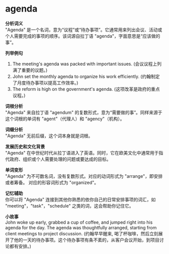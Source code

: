# agenda

**分析词义**  
"Agenda" 是一个名词，意为“议程”或“待办事项”。它通常用来列出会议、活动或个人需要完成的事项的顺序。该词源自拉丁语 "agenda"，字面意思是“应该做的事”。

  

**列举例句**

  

1.  The meeting's agenda was packed with important issues. (会议议程上列满了重要的议题。)
2.  John set the monthly agenda to organize his work efficiently. (约翰制定了月度待办事项以提高工作效率。)
3.  The reform is high on the government's agenda. (这项改革是政府的重点议程。)

  

**词根分析**  
"Agenda" 来自拉丁语 "agendum" 的复数形式，意为“需要做的事”。同样来源于这个词根的单词有 "agent"（代理人）和 "agency"（机构）。

  

**词缀分析**  
"Agenda" 无前后缀，这个词本身就是词根。

  

**发展历史和文化背景**  
"Agenda" 在中世纪时代从拉丁语进入了英语。同时，它在欧美文化中通常用于指代政府、组织或个人需要处理的问题或要达成的目标。

  

**单词变形**  
"Agenda" 为不可数名词，没有复数形式。对应的动词形式为 "arrange"，即安排或者筹备。 对应的形容词形式为 "organized"。

  

**记忆辅助**  
你可以将 "Agenda" 连接到其他你熟悉的依你自己的日常安排事项的词汇，如 "meeting"，"task"，"schedule" 之类的词，这会帮助你记住它。

  

**小故事**  
John woke up early, grabbed a cup of coffee, and jumped right into his agenda for the day. The agenda was thoughtfully arranged, starting from client meetings to project discussion. (约翰早早醒来, 喝了杯咖啡，然后立刻展开了他的一天的待办事项。这个待办事项有条不紊的，从客户会议开始，到项目讨论都有安排。)
